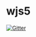 # wjs5

[![Gitter](https://badges.gitter.im/weeger/wjs5.svg)](https://gitter.im/weeger/wjs5?utm_source=badge&utm_medium=badge&utm_campaign=pr-badge&utm_content=badge)